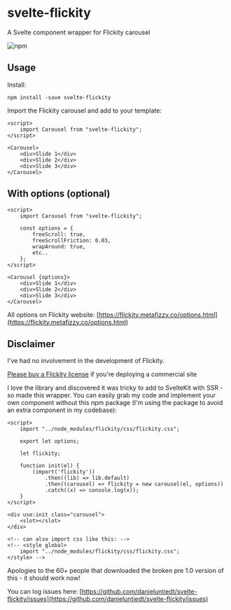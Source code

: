 # svelte-flickity
A Svelte component wrapper for Flickity carousel

![npm](https://img.shields.io/npm/v/svelte-flickity)

## Usage

Install:
```
npm install -save svelte-flickity
```

Import the Flickity carousel and add to your template:
```
<script>
	import Carousel from "svelte-flickity";
</script>

<Carousel>
	<div>Slide 1</div>
	<div>Slide 2</div>
	<div>Slide 3</div>
</Carousel>
```

## With options (optional)
```
<script>
	import Carousel from "svelte-flickity";

	const options = {
		freeScroll: true,
		freeScrollFriction: 0.03,
		wrapAround: true,
		etc..
	};
</script>

<Carousel {options}>
	<div>Slide 1</div>
	<div>Slide 2</div>
	<div>Slide 3</div>
</Carousel>
```

All options on Flickity website:
[https://flickity.metafizzy.co/options.html](https://flickity.metafizzy.co/options.html)


## Disclaimer
I've had no involvement in the development of Flickity.

[Please buy a Flickity license](https://flickity.metafizzy.co/license.html) if you're deploying a commercial site

I love the library and discovered it was tricky to add to SvelteKit with SSR - so made this wrapper. You can easily grab my code and implement your own component without this npm package (I'm using the package to avoid an extra component in my codebase):

```
<script>
	import "../node_modules/flickity/css/flickity.css";

	export let options;

	let flickity;

	function init(el) {
		(import('flickity'))
			.then((lib) => lib.default)
			.then((carousel) => flickity = new carousel(el, options))
			.catch((x) => console.log(x));
	}
</script>

<div use:init class="carousel">
	<slot></slot>
</div>

<!-- can also import css like this: -->
<!-- <style global>
	import "../node_modules/flickity/css/flickity.css";
</style> -->
```

Apologies to the 60+ people that downloaded the broken pre 1.0 version of this - it should work now!

You can log issues here:
[https://github.com/danieluntiedt/svelte-flickity/issues](https://github.com/danieluntiedt/svelte-flickity/issues)